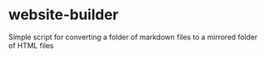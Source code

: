 # website-builder

Simple script for converting a folder of markdown files to a mirrored folder of HTML files
